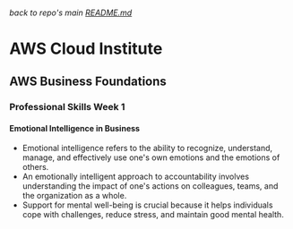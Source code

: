 ###### back to repo's main [README.md](../../README.md)
# AWS Cloud Institute
## AWS Business Foundations
### Professional Skills Week 1
#### Emotional Intelligence in Business
* Emotional intelligence refers to the ability to recognize, understand, manage, and effectively use one's own emotions and the emotions of others.
* An emotionally intelligent approach to accountability involves understanding the impact of one's actions on colleagues, teams, and the organization as a whole.
* Support for mental well-being is crucial because it helps individuals cope with challenges, reduce stress, and maintain good mental health.
